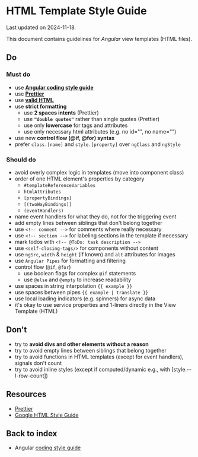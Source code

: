 # HTML Template Style Guide

Last updated on 2024-11-18.

This document contains guidelines for _Angular_ view templates (HTML files).

## Do

### Must do

- use [**Angular coding style guide**](https://angular.io/guide/styleguide)
- use [**Prettier**](https://prettier.io/)
- use [**valid HTML**](https://validator.w3.org/)
- use **strict formatting**
  - use **2 spaces intents** (Prettier)
  - use **`"double quotes"`** rather than single quotes (Prettier)
  - use only **lowercase** for tags and attributes
  - use only necessary html attributes (e.g. no id="", no name="")
- use new **control flow (@if, @for) syntax**
- prefer `class.[name]` and `style.[property]` over `ngClass` and `ngStyle`

### Should do

- avoid overly complex logic in templates (move into component class)
- order of one HTML element's properties by category
  - `#templateReferenceVariables`
  - `htmlAttributes`
  - `[propertyBindings]`
  - `[(twoWayBindings)]`
  - `(eventHandlers)`
- name event handlers for what they do, not for the triggering event
- add empty lines between siblings that don't belong together
- use `<!-- comment -->` for comments where really necessary
- use `<!-- section -->` for labeling sections in the template if necessary
- mark todos with `<!-- @ToDo: task description -->`
- use `<self-closing-tags/>` for components without content
- use `ngSrc`, `width` & `height` (if known) and `alt` attributes for images
- use `Angular Pipes` for formatting and filtering
- control flow (`@if`, `@for`)
  - use boolean flags for complex `@if` statements
  - use `@else` and `@empty` to increase readability
- use spaces in string interpolation `{{ example }}`
- use spaces between pipes `{{ example | translate }}`
- use local loading indicators (e.g. spinners) for async data
- it's okay to use service properties and 1-liners directly in the View Template (HTML)

## Don't

- try to **avoid divs and other elements without a reason**
- try to avoid empty lines between siblings that belong together
- try to avoid functions in HTML templates (except for event handlers), signals don't count
- try to avoid inline styles (except if computed/dynamic e.g., with [style.--l-row-count])

## Resources

- [Prettier](https://prettier.io/)
- [Google HTML Style Guide](https://google.github.io/styleguide/htmlcssguide.html#HTML_Style_Rules)

## Back to index

- Angular [coding style guide](style-guide.md)
